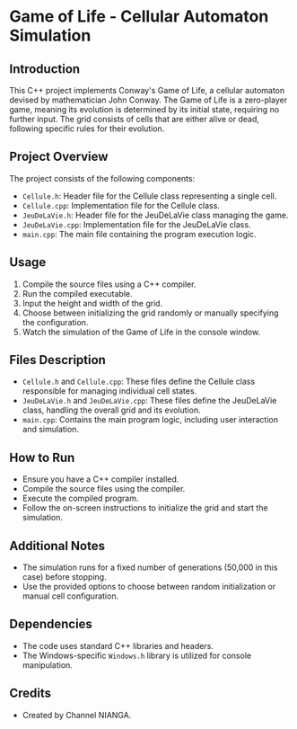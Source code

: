 # Game of Life - Cellular Automaton Simulation

## Introduction
This C++ project implements Conway's Game of Life, a cellular automaton devised by mathematician John Conway. The Game of Life is a zero-player game, meaning its evolution is determined by its initial state, requiring no further input. The grid consists of cells that are either alive or dead, following specific rules for their evolution.

## Project Overview
The project consists of the following components:

- `Cellule.h`: Header file for the Cellule class representing a single cell.
- `Cellule.cpp`: Implementation file for the Cellule class.
- `JeuDeLaVie.h`: Header file for the JeuDeLaVie class managing the game.
- `JeuDeLaVie.cpp`: Implementation file for the JeuDeLaVie class.
- `main.cpp`: The main file containing the program execution logic.

## Usage
1. Compile the source files using a C++ compiler.
2. Run the compiled executable.
3. Input the height and width of the grid.
4. Choose between initializing the grid randomly or manually specifying the configuration.
5. Watch the simulation of the Game of Life in the console window.

## Files Description
- `Cellule.h` and `Cellule.cpp`: These files define the Cellule class responsible for managing individual cell states.
- `JeuDeLaVie.h` and `JeuDeLaVie.cpp`: These files define the JeuDeLaVie class, handling the overall grid and its evolution.
- `main.cpp`: Contains the main program logic, including user interaction and simulation.

## How to Run
- Ensure you have a C++ compiler installed.
- Compile the source files using the compiler.
- Execute the compiled program.
- Follow the on-screen instructions to initialize the grid and start the simulation.

## Additional Notes
- The simulation runs for a fixed number of generations (50,000 in this case) before stopping.
- Use the provided options to choose between random initialization or manual cell configuration.

## Dependencies
- The code uses standard C++ libraries and headers.
- The Windows-specific `Windows.h` library is utilized for console manipulation.

## Credits
- Created by Channel NIANGA.

